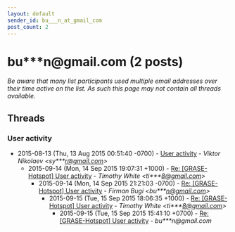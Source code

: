 ```yaml
---
layout: default
sender_id: bu___n_at_gmail_com
post_count: 2
---
```


# bu***n<span>@</span>gmail.com (2 posts)

_Be aware that many list participants used multiple email addresses over their time active on the list. As such this page may not contain all threads available._

## Threads

### User activity
+ 2015-08-13 (Thu, 13 Aug 2015 00:51:40 -0700) - [User activity](/archive/2015/08/05412a593b82718e709658d33ec8c37a9a9b379383a52ad395bf1e216c75eb70) - _Viktor Nikolaev \<sy***r@gmail.com\>_
  + 2015-09-14 (Mon, 14 Sep 2015 19:07:31 +1000) - [Re: [GRASE-Hotspot] User activity](/archive/2015/09/fa2d8d1861e9086dcf199eade68c25f1f211c40c6eb7079e8e4fde48459a086f) - _Timothy White \<ti***8@gmail.com\>_
    + 2015-09-14 (Mon, 14 Sep 2015 21:21:03 -0700) - [Re: [GRASE-Hotspot] User activity](/archive/2015/09/23e6684f933fe317d423f4c56bf91356f54a931f468b5158815501208a8b5279) - _Firman Bugi \<bu***n@gmail.com\>_
      + 2015-09-15 (Tue, 15 Sep 2015 18:06:35 +1000) - [Re: [GRASE-Hotspot] User activity](/archive/2015/09/f9845d3be4950486b0bbb1f69f7ee2992bf46af0072948bb3890de1cba83d43c) - _Timothy White \<ti***8@gmail.com\>_
        + 2015-09-15 (Tue, 15 Sep 2015 15:41:10 +0700) - [Re: [GRASE-Hotspot] User activity](/archive/2015/09/2ccd80f16762003b0714992e952fb3d0bd7cef33e389129a38a455e6565d5613) - _bu***n@gmail.com_

